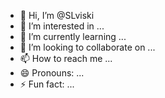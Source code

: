 - 👋 Hi, I’m @SLviski
- 👀 I’m interested in ...
- 🌱 I’m currently learning ...
- 💞️ I’m looking to collaborate on ...
- 📫 How to reach me ...
- 😄 Pronouns: ...
- ⚡ Fun fact: ...

<!---
SLviski/SLviski is a ✨ special ✨ repository because its `README.md` (this file) appears on your GitHub profile.
You can click the Preview link to take a look at your changes.
--->
